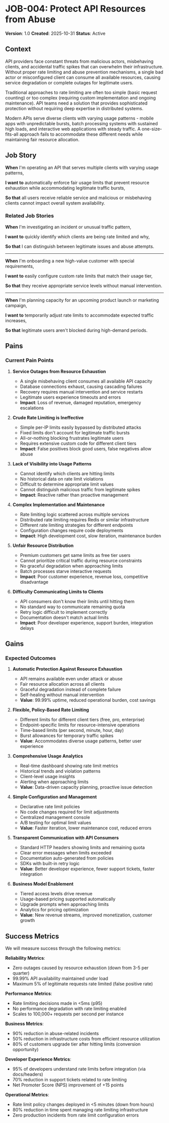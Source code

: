 # JOB-004: Protect API Resources from Abuse

**Version**: 1.0
**Created**: 2025-10-31
**Status**: Active

## Context

API providers face constant threats from malicious actors, misbehaving clients, and accidental traffic spikes that can overwhelm their infrastructure. Without proper rate limiting and abuse prevention mechanisms, a single bad actor or misconfigured client can consume all available resources, causing service degradation or complete outages for legitimate users.

Traditional approaches to rate limiting are often too simple (basic request counting) or too complex (requiring custom implementation and ongoing maintenance). API teams need a solution that provides sophisticated protection without requiring deep expertise in distributed systems.

Modern APIs serve diverse clients with varying usage patterns - mobile apps with unpredictable bursts, batch processing systems with sustained high loads, and interactive web applications with steady traffic. A one-size-fits-all approach fails to accommodate these different needs while maintaining fair resource allocation.

## Job Story

**When** I'm operating an API that serves multiple clients with varying usage patterns,

**I want to** automatically enforce fair usage limits that prevent resource exhaustion while accommodating legitimate traffic bursts,

**So that** all users receive reliable service and malicious or misbehaving clients cannot impact overall system availability.

### Related Job Stories

**When** I'm investigating an incident or unusual traffic pattern,

**I want to** quickly identify which clients are being rate limited and why,

**So that** I can distinguish between legitimate issues and abuse attempts.

---

**When** I'm onboarding a new high-value customer with special requirements,

**I want to** easily configure custom rate limits that match their usage tier,

**So that** they receive appropriate service levels without manual intervention.

---

**When** I'm planning capacity for an upcoming product launch or marketing campaign,

**I want to** temporarily adjust rate limits to accommodate expected traffic increases,

**So that** legitimate users aren't blocked during high-demand periods.

## Pains

### Current Pain Points

1. **Service Outages from Resource Exhaustion**
   - A single misbehaving client consumes all available API capacity
   - Database connections exhaust, causing cascading failures
   - Recovery requires manual intervention and service restarts
   - Legitimate users experience timeouts and errors
   - **Impact**: Loss of revenue, damaged reputation, emergency escalations

2. **Crude Rate Limiting is Ineffective**
   - Simple per-IP limits easily bypassed by distributed attacks
   - Fixed limits don't account for legitimate traffic bursts
   - All-or-nothing blocking frustrates legitimate users
   - Requires extensive custom code for different client tiers
   - **Impact**: False positives block good users, false negatives allow abuse

3. **Lack of Visibility into Usage Patterns**
   - Cannot identify which clients are hitting limits
   - No historical data on rate limit violations
   - Difficult to determine appropriate limit values
   - Cannot distinguish malicious traffic from legitimate spikes
   - **Impact**: Reactive rather than proactive management

4. **Complex Implementation and Maintenance**
   - Rate limiting logic scattered across multiple services
   - Distributed rate limiting requires Redis or similar infrastructure
   - Different rate limiting strategies for different endpoints
   - Configuration changes require code deployments
   - **Impact**: High development cost, slow iteration, maintenance burden

5. **Unfair Resource Distribution**
   - Premium customers get same limits as free tier users
   - Cannot prioritize critical traffic during resource constraints
   - No graceful degradation when approaching limits
   - Batch processes starve interactive requests
   - **Impact**: Poor customer experience, revenue loss, competitive disadvantage

6. **Difficulty Communicating Limits to Clients**
   - API consumers don't know their limits until hitting them
   - No standard way to communicate remaining quota
   - Retry logic difficult to implement correctly
   - Documentation doesn't match actual limits
   - **Impact**: Poor developer experience, support burden, integration delays

## Gains

### Expected Outcomes

1. **Automatic Protection Against Resource Exhaustion**
   - API remains available even under attack or abuse
   - Fair resource allocation across all clients
   - Graceful degradation instead of complete failure
   - Self-healing without manual intervention
   - **Value**: 99.99% uptime, reduced operational burden, cost savings

2. **Flexible, Policy-Based Rate Limiting**
   - Different limits for different client tiers (free, pro, enterprise)
   - Endpoint-specific limits for resource-intensive operations
   - Time-based limits (per second, minute, hour, day)
   - Burst allowances for temporary traffic spikes
   - **Value**: Accommodates diverse usage patterns, better user experience

3. **Comprehensive Usage Analytics**
   - Real-time dashboard showing rate limit metrics
   - Historical trends and violation patterns
   - Client-level usage insights
   - Alerting when approaching limits
   - **Value**: Data-driven capacity planning, proactive issue detection

4. **Simple Configuration and Management**
   - Declarative rate limit policies
   - No code changes required for limit adjustments
   - Centralized management console
   - A/B testing for optimal limit values
   - **Value**: Faster iteration, lower maintenance cost, reduced errors

5. **Transparent Communication with API Consumers**
   - Standard HTTP headers showing limits and remaining quota
   - Clear error messages when limits exceeded
   - Documentation auto-generated from policies
   - SDKs with built-in retry logic
   - **Value**: Better developer experience, fewer support tickets, faster integration

6. **Business Model Enablement**
   - Tiered access levels drive revenue
   - Usage-based pricing supported automatically
   - Upgrade prompts when approaching limits
   - Analytics for pricing optimization
   - **Value**: New revenue streams, improved monetization, customer growth

## Success Metrics

We will measure success through the following metrics:

**Reliability Metrics**:
- Zero outages caused by resource exhaustion (down from 3-5 per quarter)
- 99.99% API availability maintained under load
- Maximum 5% of legitimate requests rate limited (false positive rate)

**Performance Metrics**:
- Rate limiting decisions made in <5ms (p95)
- No performance degradation with rate limiting enabled
- Scales to 100,000+ requests per second per instance

**Business Metrics**:
- 90% reduction in abuse-related incidents
- 50% reduction in infrastructure costs from efficient resource utilization
- 80% of customers upgrade tier after hitting limits (conversion opportunity)

**Developer Experience Metrics**:
- 95% of developers understand rate limits before integration (via docs/headers)
- 70% reduction in support tickets related to rate limiting
- Net Promoter Score (NPS) improvement of +15 points

**Operational Metrics**:
- Rate limit policy changes deployed in <5 minutes (down from hours)
- 80% reduction in time spent managing rate limiting infrastructure
- Zero production incidents from rate limit configuration errors

